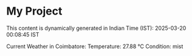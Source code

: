 # My Project

This content is dynamically generated in Indian Time (IST): 2025-03-20 00:08:45 IST


Current Weather in Coimbatore:
Temperature: 27.88 °C
Condition: mist
